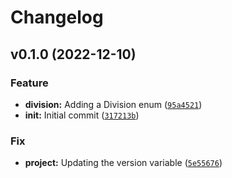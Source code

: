 # Changelog

<!--next-version-placeholder-->

## v0.1.0 (2022-12-10)
### Feature
* **division:** Adding a Division enum ([`95a4521`](https://github.com/ocrosby/topdrawersoccer-sdk/commit/95a452129dadbe3b9e45de43653564d96a63dbc8))
* **init:** Initial commit ([`317213b`](https://github.com/ocrosby/topdrawersoccer-sdk/commit/317213b022717f05ef1fa5876298159b73550f1e))

### Fix
* **project:** Updating the version variable ([`5e55676`](https://github.com/ocrosby/topdrawersoccer-sdk/commit/5e55676d396c0895af420b68c38492d3044c281b))
